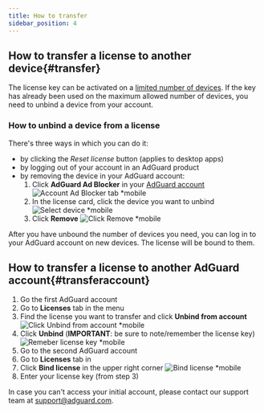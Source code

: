 ```yaml
---
title: How to transfer
sidebar_position: 4
---
```


## How to transfer a license to another device{#transfer}

The license key can be activated on a [limited number of devices](../what-is#devices). If the key has already been used on the maximum allowed number of devices, you need to unbind a device from your account. 

### How to unbind a device from a license

There's three ways in which you can do it:

  * by clicking the *Reset license* button (applies to desktop apps)
  * by logging out of your account in an AdGuard product
  * by removing the device in your AdGuard account:
     1. Click **AdGuard Ad Blocker** in your [AdGuard account](my.adguard.com)
        ![Account Ad Blocker tab *mobile](https://cdn.adtidy.org/content/kb/ad_blocker/general/newaccount-unbind-device-0.png)
     2. In the license card, click the device you want to unbind
        ![Select device *mobile](https://cdn.adtidy.org/content/kb/ad_blocker/general/newaccount-unbind-device-1.png)
     3. Click **Remove**
        ![Click Remove *mobile](https://cdn.adtidy.org/content/kb/ad_blocker/general/newaccount-unbind-device-2.png) 


After you have unbound the number of devices you need, you can log in to your AdGuard account on new devices. The license will be bound to them.

## How to transfer a license to another AdGuard account{#transferaccount}

 1. Go the first AdGuard account
 2. Go to **Licenses** tab in the menu
 3. Find the license you want to transfer and click **Unbind from account**
    ![Click Unbind from account *mobile](https://cdn.adtidy.org/content/kb/ad_blocker/general/newaccount-transfer-to-account.png)
 4. Click **Unbind** (**IMPORTANT**: be sure to note/remember the license key)
    ![Remeber license key *mobile](https://cdn.adtidy.org/content/kb/ad_blocker/general/newaccount-transfer-to-account-1.png)
 4. Go to the second AdGuard account
 5. Go to **Licenses** tab in
 6. Click **Bind license** in the upper right corner
    ![Bind license *mobile](https://cdn.adtidy.org/content/kb/ad_blocker/general/newaccount-transfer-to-account-2.png)
 7. Enter your license key (from step 3)

In case you can't access your initial account, please contact our support team at support@adguard.com.
